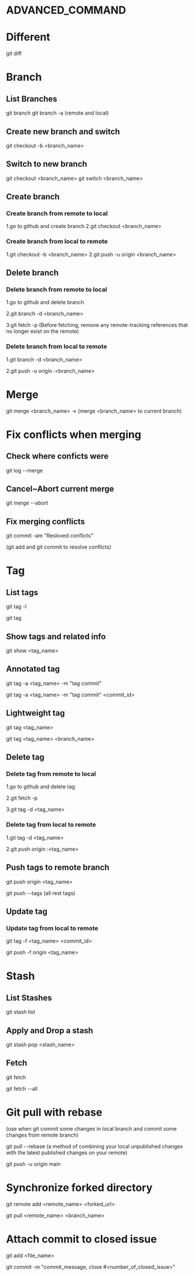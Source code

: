 # ADVANCED_COMMAND

# Different

git diff

# Branch

## List Branches

git branch
git branch -a (remote and local)

## Create new branch and switch

git checkout -b <branch_name>

## Switch to new branch

git checkout <branch_name>
git switch <branch_name>

## Create branch

### Create branch from remote to local

1.go to github and create branch
2.git checkout <branch_name>

### Create branch from local to remote

1.git checkout -b <branch_name>
2.git push -u origin <branch_name>

## Delete branch

### Delete branch from remote to local

1.go to github and delete branch

2.git branch -d <branch_name>

3.git fetch -p (Before fetching, remove any remote-tracking references that no longer exist on the remote)

### Delete branch from local to remote

1.git branch -d <branch_name>

2.git push -u origin :<branch_name>

# Merge

git merge <branch_name> -> (merge <branch_name> to current branch)

# Fix conflicts when merging

## Check where conficts were

git log --merge

## Cancel~Abort current merge

git merge --abort

## Fix merging conflicts

git commit -am "Resloved conflicts"

(git add and git commit to resolve conflicts)

# Tag

## List tags

git tag -l

git tag

## Show tags and related info

git show <tag_name>

## Annotated tag

git tag -a <tag_name> -m "tag commit"

git tag -a <tag_name> -m "tag commit" <commit_id>

## Lightweight tag

git tag <tag_name>

git tag <tag_name> <branch_name>

## Delete tag

### Delete tag from remote to local

1.go to github and delete tag

2.git fetch -p

3.git tag -d <tag_name>

### Delete tag from local to remote

1.git tag -d <tag_name>

2.git push origin :<tag_name>

## Push tags to remote branch

git push origin <tag_name>

git push --tags (all rest tags)

## Update tag

### Update tag from local to remote

git tag -f <tag_name> <commit_id>

git push -f origin <tag_name>

# Stash

## List Stashes

git stash list

## Apply and Drop a stash

git stash pop <stash_name>

## Fetch

git fetch

git fetch --all

# Git pull with rebase

(use when git commit some changes in local branch and commit some changes from remote branch)

git pull --rebase (a method of combining your local unpublished changes with the latest published changes on your remote)

git push -u origin main

# Synchronize forked directory

git remote add <remote_name> <forked_url>

git pull <remote_name> <branch_name>

# Attach commit to closed issue

git add <file_name>

git commit -m "commit_message, close #<number_of_closed_issue>"
